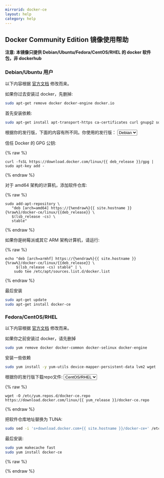 ```yaml
---
mirrorid: docker-ce
layout: help
category: help
---
```


## Docker Community Edition 镜像使用帮助

**注意: 本镜像只提供 Debian/Ubuntu/Fedora/CentOS/RHEL 的 docker 软件包，非 dockerhub**


### Debian/Ubuntu 用户

以下内容根据 [官方文档](https://docs.docker.com/engine/installation/linux/docker-ce/debian/) 修改而来。

如果你过去安装过 docker，先删掉:

```bash
sudo apt-get remove docker docker-engine docker.io
```

首先安装依赖:

```bash
sudo apt-get install apt-transport-https ca-certificates curl gnupg2 software-properties-common
```
<form class="form-inline">
<div class="form-group">
	<label>根据你的发行版，下面的内容有所不同。你使用的发行版： </label>
	<select class="form-control" v-model="deb_release">
	  <option value="debian" selected>Debian</option>
	  <option value="ubuntu">Ubuntu</option>
	</select>
</div>
</form>


信任 Docker 的 GPG 公钥:

{% raw %}
<p></p>
<pre>
<code id="deb-gpg-content">curl -fsSL https://download.docker.com/linux/{{ deb_release }}/gpg | sudo apt-key add -</code>
</pre>
{% endraw %}


对于 amd64 架构的计算机，添加软件仓库:

{% raw %}
<p></p>
<pre>
<code class="language-bash" id="deb-amd64-content">sudo add-apt-repository \
   "deb [arch=amd64] https://{%endraw%}{{ site.hostname }}{%raw%}/docker-ce/linux/{{deb_release}} \
   $(lsb_release -cs) \
   stable"</code>
</pre>
{% endraw %}


如果你是树莓派或其它 ARM 架构计算机，请运行:

{% raw %}
<p></p>
<pre>
<code id="deb-arm-content">echo "deb [arch=armhf] https://{%endraw%}{{ site.hostname }}{%raw%}/docker-ce/linux/{{deb_release}} \
     $(lsb_release -cs) stable" | \
    sudo tee /etc/apt/sources.list.d/docker.list</code>
</pre>
{% endraw %}

最后安装

```bash
sudo apt-get update
sudo apt-get install docker-ce
```

### Fedora/CentOS/RHEL

以下内容根据 [官方文档](https://docs.docker.com/engine/installation/linux/docker-ce/centos/) 修改而来。

如果你之前安装过 docker，请先删掉

```bash
sudo yum remove docker docker-common docker-selinux docker-engine
```

安装一些依赖

```bash
sudo yum install -y yum-utils device-mapper-persistent-data lvm2 wget
```

<form class="form-inline">
<div class="form-group">
	<label>根据你的发行版下载repo文件: </label>
	<select class="form-control" v-model="yum_release">
	  <option value="centos" selected>CentOS/RHEL</option>
	  <option value="fedora">Fedora</option>
	</select>
</div>
</form>

{% raw %}
<p></p>
<pre>
<code id="yum-content">wget -O /etc/yum.repos.d/docker-ce.repo https://download.docker.com/linux/{{ yum_release }}/docker-ce.repo</code>
</pre>
{% endraw %}

把软件仓库地址替换为 TUNA:

```bash
sudo sed -i 's+download.docker.com+{{ site.hostname }}/docker-ce+' /etc/yum.repos.d/docker-ce.repo
```

最后安装:

```bash
sudo yum makecache fast
sudo yum install docker-ce
```

{% raw %}
<script>
var vue = new Vue({
    el: "#help-content",
    data: {
        deb_release: 'debian',
        yum_release: 'centos'
    },
    computed: {

    }
});
</script>
{% endraw %}
